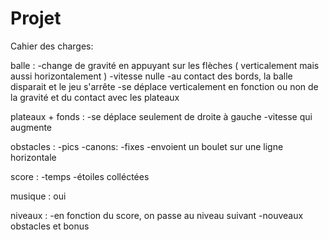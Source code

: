 # Projet

Cahier des charges:


balle : -change de gravité en appuyant sur les flèches ( verticalement mais aussi horizontalement )
        -vitesse nulle
        -au contact des bords, la balle disparait et le jeu s'arrête
        -se déplace verticalement en fonction ou non de la gravité et du contact avec les plateaux

plateaux + fonds : -se déplace seulement de droite à gauche
                   -vitesse qui augmente
                   
obstacles : -pics
            -canons: -fixes
                     -envoient un boulet sur une ligne horizontale
                     
score : -temps
        -étoiles colléctées
        
        
musique : oui

niveaux : -en fonction du score, on passe au niveau suivant
          -nouveaux obstacles et bonus
          
         
                     
                
        
